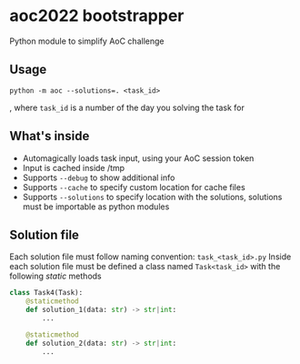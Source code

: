 # aoc2022 bootstrapper

Python module to simplify AoC challenge

## Usage
```shell
python -m aoc --solutions=. <task_id>
```
, where `task_id` is a number of the day you solving the task for

## What's inside
- Automagically loads task input, using your AoC session token
- Input is cached inside /tmp
- Supports `--debug` to show additional info
- Supports `--cache` to specify custom location for cache files
- Supports `--solutions` to specify location with the solutions, solutions must be importable as python modules

## Solution file
Each solution file must follow naming convention: `task_<task_id>.py`
Inside each solution file must be defined a class named `Task<task_id>` with the following *static* methods
```py
class Task4(Task):
    @staticmethod
    def solution_1(data: str) -> str|int:
        ...

    @staticmethod
    def solution_2(data: str) -> str|int:
        ...
```

